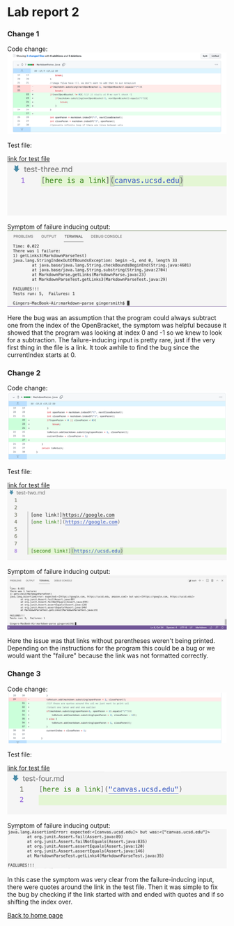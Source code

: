 # Lab report 2

### Change 1

Code change:
![code change](error1.png)

Test file:

[link for test file](https://github.com/gingersmith4/markdown-parse/blob/main/test-three.md)
![file](change1file.png)

Symptom of failure inducing output:
![error message](change1terminal.png)

Here the bug was an assumption that the program could always subtract one from the index of the OpenBracket, the symptom was helpful because it showed that the program was looking at index 0 and -1 so we knew to look for a subtraction. The failure-inducing input is pretty rare, just if the very first thing in the file is a link. It took awhile to find the bug since the currentIndex starts at 0.

### Change 2

Code change:
![code change](change2edits.png)

Test file:

[link for test file](second-test.md)
![file](change2file.png)

Symptom of failure inducing output:
![error message](change2terminal.png)

Here the issue was that links without parentheses weren't being printed. Depending on the instructions for the program this could be a bug or we would want the "failure" because the link was not formatted correctly.

### Change 3

Code change:
![code change](change3edits.png)

Test file:

[link for test file](https://github.com/gingersmith4/markdown-parse/blob/main/test-four.md)
![file](change3file.png)

Symptom of failure inducing output:
![error message](change3terminal.png)

In this case the symptom was very clear from the failure-inducing input, there were quotes around the link in the test file. Then it was simple to fix the bug by checking if the link started with and ended with quotes and if so shifting the index over.

[Back to home page](index.html)
